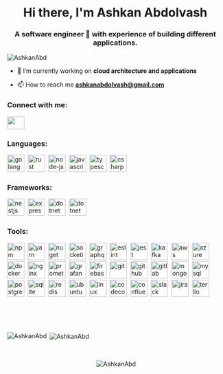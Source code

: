<h1 align="center">Hi there, I'm Ashkan Abdolvash </h1>
<h3 align="center">A software engineer 🚀 with experience of building different applications.</h3>

<p align="left"> <img src="https://komarev.com/ghpvc/?username=AshkanAbd&label=Profile%20views&color=blue&style=flat" alt="AshkanAbd" /> </p>

- 🔭 I’m currently working on **cloud architecture and applications**

- 📫 How to reach me **ashkanabdolvash@gmail.com**

<h3 align="left">Connect with me:</h3>
<p align="left">
<a href="https://www.linkedin.com/in/ashkan-abdolvash/" target="blank"><img align="center" src="https://cdn.jsdelivr.net/gh/devicons/devicon/icons/linkedin/linkedin-original.svg" alt="" height="30" width="40" /></a>
</p>

<div align="left">
<h3 >Languages:</h3>
<p > 
<img src='https://cdn.jsdelivr.net/gh/devicons/devicon/icons/go/go-original-wordmark.svg' alt="golang" width="40" height="40"/>&nbsp;
<img src='https://cdn.jsdelivr.net/gh/devicons/devicon@latest/icons/rust/rust-line.svg' alt="rust" width="40" height="40"/>&nbsp;
<img src='https://cdn.jsdelivr.net/gh/devicons/devicon/icons/nodejs/nodejs-original-wordmark.svg' alt="node-js" width="40" height="40"/>&nbsp;
<img src='https://cdn.jsdelivr.net/gh/devicons/devicon/icons/javascript/javascript-original.svg' alt="javascript" width="40" height="40"/>&nbsp;
<img src='https://cdn.jsdelivr.net/gh/devicons/devicon/icons/typescript/typescript-original.svg' alt="typescript" width="40" height="40"/>&nbsp;
<img src='https://cdn.jsdelivr.net/gh/devicons/devicon/icons/csharp/csharp-original.svg' alt="csharp" width="40" height="40"/>
</p>
<h3 >Frameworks:</h3>
<p >
<img src='https://cdn.jsdelivr.net/gh/devicons/devicon@latest/icons/nestjs/nestjs-original.svg' alt="nestjs" width="40" height="40"/>&nbsp;
<img src='https://cdn.jsdelivr.net/gh/devicons/devicon/icons/express/express-original-wordmark.svg' alt="express" width="40" height="40"/>&nbsp;
<img src='https://cdn.jsdelivr.net/gh/devicons/devicon/icons/dotnetcore/dotnetcore-original.svg' alt="dotnet" width="40" height="40"/>&nbsp;
<img src='https://cdn.jsdelivr.net/gh/devicons/devicon/icons/dot-net/dot-net-original-wordmark.svg' alt="dotnet" width="40" height="40"/>
</p>
<h3 >Tools:</h3>
<p >
<img src='https://cdn.jsdelivr.net/gh/devicons/devicon/icons/npm/npm-original-wordmark.svg' alt="npm" width="40" height="40"/>&nbsp;
<img src='https://cdn.jsdelivr.net/gh/devicons/devicon/icons/yarn/yarn-original-wordmark.svg' alt="yarn" width="40" height="40"/>&nbsp;
<img src='https://cdn.jsdelivr.net/gh/devicons/devicon/icons/nuget/nuget-original-wordmark.svg' alt="nuget" width="40" height="40"/>&nbsp;
<img src='https://cdn.jsdelivr.net/gh/devicons/devicon/icons/socketio/socketio-original-wordmark.svg' alt="socketio" width="40" height="40"/>&nbsp;
<img src='https://cdn.jsdelivr.net/gh/devicons/devicon/icons/graphql/graphql-plain-wordmark.svg' alt="graphql" width="40" height="40"/>&nbsp;
<img src='https://cdn.jsdelivr.net/gh/devicons/devicon/icons/eslint/eslint-original-wordmark.svg' alt="eslint" width="40" height="40"/>&nbsp;
<img src='https://cdn.jsdelivr.net/gh/devicons/devicon/icons/jest/jest-plain.svg' alt="jest" width="40" height="40"/>&nbsp;
<img src='https://cdn.jsdelivr.net/gh/devicons/devicon/icons/apachekafka/apachekafka-original-wordmark.svg' alt="kafka" width="40" height="40"/>&nbsp;
<img src='https://cdn.jsdelivr.net/gh/devicons/devicon/icons/amazonwebservices/amazonwebservices-original-wordmark.svg' alt="aws" width="40" height="40"/>&nbsp;
<img src='https://cdn.jsdelivr.net/gh/devicons/devicon/icons/azure/azure-original-wordmark.svg' alt="azure" width="40" height="40"/>&nbsp;
<img src='https://cdn.jsdelivr.net/gh/devicons/devicon/icons/docker/docker-original-wordmark.svg' alt="docker" width="40" height="40"/>&nbsp;
<img src='https://cdn.jsdelivr.net/gh/devicons/devicon/icons/nginx/nginx-original.svg' alt="nginx" width="40" height="40"/>&nbsp;
<img src='https://cdn.jsdelivr.net/gh/devicons/devicon/icons/prometheus/prometheus-original-wordmark.svg' alt="prometheus" width="40" height="40"/>&nbsp;
<img src='https://cdn.jsdelivr.net/gh/devicons/devicon/icons/grafana/grafana-original-wordmark.svg' alt="grafana" width="40" height="40"/>&nbsp;
<img src='https://cdn.jsdelivr.net/gh/devicons/devicon/icons/firebase/firebase-plain-wordmark.svg' alt="firebase" width="40" height="40"/>&nbsp;
<img src='https://cdn.jsdelivr.net/gh/devicons/devicon/icons/git/git-original-wordmark.svg' alt="git" width="40" height="40"/>&nbsp;
<img src='https://cdn.jsdelivr.net/gh/devicons/devicon/icons/github/github-original-wordmark.svg' alt="github" width="40" height="40"/>&nbsp;
<img src='https://cdn.jsdelivr.net/gh/devicons/devicon/icons/gitlab/gitlab-original-wordmark.svg' alt="gitlab" width="40" height="40"/>&nbsp;
<img src='https://cdn.jsdelivr.net/gh/devicons/devicon/icons/mongodb/mongodb-original-wordmark.svg' alt="mongodb" width="40" height="40"/>&nbsp;
<img src='https://cdn.jsdelivr.net/gh/devicons/devicon/icons/mysql/mysql-original-wordmark.svg' alt="mysql" width="40" height="40"/>&nbsp;
<img src='https://cdn.jsdelivr.net/gh/devicons/devicon/icons/postgresql/postgresql-original-wordmark.svg' alt="postgresql" width="40" height="40"/>&nbsp;
<img src='https://cdn.jsdelivr.net/gh/devicons/devicon/icons/sqlite/sqlite-original-wordmark.svg' alt="sqlite" width="40" height="40"/>&nbsp;
<img src='https://cdn.jsdelivr.net/gh/devicons/devicon/icons/redis/redis-original-wordmark.svg' alt="redis" width="40" height="40"/>&nbsp;
<img src='https://cdn.jsdelivr.net/gh/devicons/devicon/icons/ubuntu/ubuntu-plain-wordmark.svg' alt="ubuntu" width="40" height="40"/>&nbsp;
<img src='https://cdn.jsdelivr.net/gh/devicons/devicon/icons/linux/linux-original.svg' alt="linux" width="40" height="40"/>&nbsp;
<img src='https://cdn.jsdelivr.net/gh/devicons/devicon/icons/codecov/codecov-plain.svg' alt="codecov" width="40" height="40"/>&nbsp;
<img src='https://cdn.jsdelivr.net/gh/devicons/devicon/icons/confluence/confluence-original-wordmark.svg' alt="confluence" width="40" height="40"/>&nbsp;
<img src='https://cdn.jsdelivr.net/gh/devicons/devicon/icons/slack/slack-original.svg' alt="slack" width="40" height="40"/>&nbsp;
<img src='https://cdn.jsdelivr.net/gh/devicons/devicon/icons/jira/jira-original-wordmark.svg' alt="jira" width="40" height="40"/>&nbsp;
<img src='https://cdn.jsdelivr.net/gh/devicons/devicon/icons/trello/trello-plain-wordmark.svg' alt="terllo" width="40" height="40"/>&nbsp;
</p>
</br></br></br>
<p><img align="left" src="https://github-readme-stats.vercel.app/api?username=AshkanAbd&show_icons=true&count_private=true&theme=github_dark" alt="AshkanAbd" /></p>
<p>&nbsp;<img align="center" src="https://github-readme-stats.vercel.app/api/top-langs/?username=AshkanAbd&layout=compact&hide=makefile,cmake,c%2B%2B,c,html,java,assembly,shell,css,python&theme=github_dark&exclude_repo=efcore,ReportSharp.DatabaseReporter,ReportSharp.DiscordReporter,EF.Seeder,ReportSharp.Api,dotnet_template,AppCommand,socket_sharp" alt="AshkanAbd" /></p>
</br>
<p align="center">&nbsp;<img align="center" src="https://github-profile-trophy.vercel.app/?username=AshkanAbd&theme=darkhub&no-bg=false&margin-w=20&title=Stars,MultiLanguage,Commits,Repositories,PullRequest" alt="AshkanAbd"/> </p>
